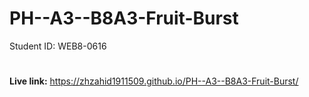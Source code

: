 # PH--A3--B8A3-Fruit-Burst
Student ID: WEB8-0616
#
**Live link:** https://zhzahid1911509.github.io/PH--A3--B8A3-Fruit-Burst/
